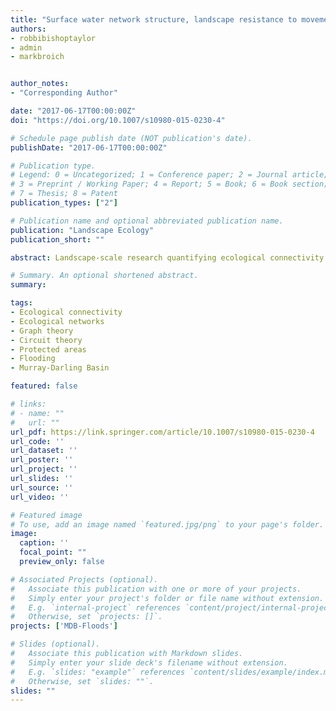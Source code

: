 ```yaml
---
title: "Surface water network structure, landscape resistance to movement and flooding vital for maintaining ecological connectivity across Australia’s largest river basin"
authors:
- robbibishoptaylor
- admin
- markbroich


author_notes:
- "Corresponding Author"

date: "2017-06-17T00:00:00Z"
doi: "https://doi.org/10.1007/s10980-015-0230-4"

# Schedule page publish date (NOT publication's date).
publishDate: "2017-06-17T00:00:00Z"

# Publication type.
# Legend: 0 = Uncategorized; 1 = Conference paper; 2 = Journal article;
# 3 = Preprint / Working Paper; 4 = Report; 5 = Book; 6 = Book section;
# 7 = Thesis; 8 = Patent
publication_types: ["2"]

# Publication name and optional abbreviated publication name.
publication: "Landscape Ecology"
publication_short: ""

abstract: Landscape-scale research quantifying ecological connectivity is required to maintain the viability of populations in dynamic environments increasingly impacted by anthropogenic modification and environmental change. To evaluate how surface water network structure, landscape resistance to movement, and flooding affect the connectivity of amphibian habitats within the Murray–Darling Basin (MDB), a highly modified but ecologically significant region of south-eastern Australia. We evaluated potential connectivity network graphs based on circuit theory, Euclidean and least-cost path distances for two amphibian species with different dispersal abilities, and used graph theory metrics to compare regional- and patch-scale connectivity across a range of flooding scenarios. Circuit theory graphs were more connected than Euclidean and least-cost equivalents in floodplain environments, and less connected in highly modified or semi-arid regions. Habitat networks were highly fragmented for both species, with flooding playing a crucial role in facilitating landscape-scale connectivity. Both formally and informally protected habitats were more likely to form important connectivity “hubs” or “stepping stones” compared to non-protected habitats, and increased in importance with flooding. Surface water network structure and the quality of the intervening landscape matrix combine to affect the connectivity of MDB amphibian habitats in ways which vary spatially and in response to flooding. Our findings highlight the importance of utilising organism-relevant connectivity models which incorporate landscape resistance to movement, and accounting for dynamic landscape-scale processes such as flooding when quantifying connectivity to inform the conservation of dynamic and highly modified environments.

# Summary. An optional shortened abstract.
summary: 

tags:
- Ecological connectivity
- Ecological networks
- Graph theory
- Circuit theory
- Protected areas
- Flooding
- Murray-Darling Basin

featured: false

# links:
# - name: ""
#   url: ""
url_pdf: https://link.springer.com/article/10.1007/s10980-015-0230-4
url_code: ''
url_dataset: ''
url_poster: ''
url_project: ''
url_slides: ''
url_source: ''
url_video: ''

# Featured image
# To use, add an image named `featured.jpg/png` to your page's folder. 
image:
  caption: ''
  focal_point: ""
  preview_only: false

# Associated Projects (optional).
#   Associate this publication with one or more of your projects.
#   Simply enter your project's folder or file name without extension.
#   E.g. `internal-project` references `content/project/internal-project/index.md`.
#   Otherwise, set `projects: []`.
projects: ['MDB-Floods']

# Slides (optional).
#   Associate this publication with Markdown slides.
#   Simply enter your slide deck's filename without extension.
#   E.g. `slides: "example"` references `content/slides/example/index.md`.
#   Otherwise, set `slides: ""`.
slides: ""
---
```




